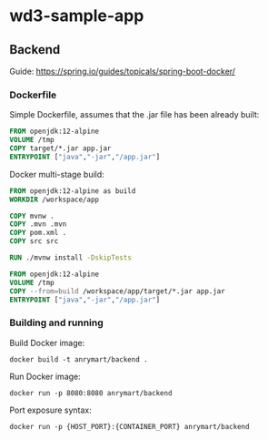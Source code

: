 # wd3-sample-app

## Backend

Guide: https://spring.io/guides/topicals/spring-boot-docker/

### Dockerfile

Simple Dockerfile, assumes that the .jar file has been already built:

```dockerfile
FROM openjdk:12-alpine
VOLUME /tmp
COPY target/*.jar app.jar
ENTRYPOINT ["java","-jar","/app.jar"]
```

Docker multi-stage build:

```dockerfile
FROM openjdk:12-alpine as build
WORKDIR /workspace/app

COPY mvnw .
COPY .mvn .mvn
COPY pom.xml .
COPY src src

RUN ./mvnw install -DskipTests

FROM openjdk:12-alpine
VOLUME /tmp
COPY --from=build /workspace/app/target/*.jar app.jar
ENTRYPOINT ["java","-jar","/app.jar"]
```

### Building and running

Build Docker image:

```shell
docker build -t anrymart/backend .
```

Run Docker image:

```shell
docker run -p 8080:8080 anrymart/backend
```

Port exposure syntax:

```shell
docker run -p {HOST_PORT}:{CONTAINER_PORT} anrymart/backend
```

